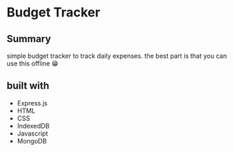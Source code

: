 # Budget Tracker

## Summary 
simple budget tracker to track daily expenses. the best part is that you can use this offline 😁

## built with 
* Express.js
* HTML 
* CSS 
* IndexedDB
* Javascript 
* MongoDB

